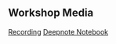 ## Workshop Media

[Recording]()
[Deepnote Notebook](https://deepnote.com/project/NLP-Workshop-_ZpsZpI2QdKBGrVnLStChA/%2FNLP-PredictorWorkshop.ipynb)
